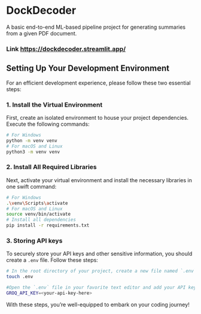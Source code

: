 # DockDecoder
A basic end-to-end ML-based pipeline project for generating summaries from a given PDF document. 

### Link https://dockdecoder.streamlit.app/

## Setting Up Your Development Environment
For an efficient development experience, please follow these two essential steps:
### 1. Install the Virtual Environment
First, create an isolated environment to house your project dependencies. Execute the following commands:

```bash
# For Windows
python -m venv venv
# For macOS and Linux
python3 -m venv venv
```

### 2. Install All Required Libraries
Next, activate your virtual environment and install the necessary libraries in one swift command:

```bash
# For Windows
.\venv\Scripts\activate
# For macOS and Linux
source venv/bin/activate
# Install all dependencies
pip install -r requirements.txt
```

### 3. Storing API keys
To securely store your API keys and other sensitive information, you should create a `.env` file. 
Follow these steps:

```bash
# In the root directory of your project, create a new file named `.env`:
touch .env
```
```bash
#Open the `.env` file in your favorite text editor and add your API keys in the following format:
GROQ_API_KEY=<your-api-key-here>
```


With these steps, you’re well-equipped to embark on your coding journey!

